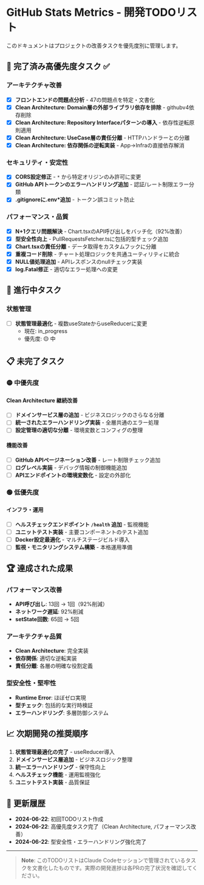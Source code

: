 # GitHub Stats Metrics - 開発TODOリスト

このドキュメントはプロジェクトの改善タスクを優先度別に管理します。

## 🎯 完了済み高優先度タスク ✅

### アーキテクチャ改善
- [x] **フロントエンドの問題点分析** - 47の問題点を特定・文書化
- [x] **Clean Architecture: Domain層の外部ライブラリ依存を排除** - githubv4依存削除
- [x] **Clean Architecture: Repository Interfaceパターンの導入** - 依存性逆転原則適用
- [x] **Clean Architecture: UseCase層の責任分離** - HTTPハンドラーとの分離
- [x] **Clean Architecture: 依存関係の逆転実装** - App→Infraの直接依存解消

### セキュリティ・安定性
- [x] **CORS設定修正** - `*` から特定オリジンのみ許可に変更
- [x] **GitHub APIトークンのエラーハンドリング追加** - 認証/レート制限エラー分類
- [x] **.gitignoreに.env*追加** - トークン誤コミット防止

### パフォーマンス・品質
- [x] **N+1クエリ問題解決** - Chart.tsxのAPI呼び出しをバッチ化（92%改善）
- [x] **型安全性向上** - PullRequestsFetcher.tsに包括的型チェック追加
- [x] **Chart.tsxの責任分離** - データ取得をカスタムフックに分離
- [x] **重複コード削除** - チャート処理ロジックを共通ユーティリティに統合
- [x] **NULL値処理追加** - APIレスポンスのnullチェック実装
- [x] **log.Fatal修正** - 適切なエラー処理への変更

## 🚧 進行中タスク

### 状態管理
- [ ] **状態管理最適化** - 複数useStateからuseReducerに変更
  - 現在: in_progress
  - 優先度: 🟡 中

## 📋 未完了タスク

### 🟡 中優先度

#### Clean Architecture 継続改善
- [ ] **ドメインサービス層の追加** - ビジネスロジックのさらなる分離
- [ ] **統一されたエラーハンドリング実装** - 全層共通のエラー処理
- [ ] **設定管理の適切な分離** - 環境変数とコンフィグの整理

#### 機能改善
- [ ] **GitHub APIページネーション改善** - レート制限チェック追加
- [ ] **ログレベル実装** - デバッグ情報の制御機能追加
- [ ] **APIエンドポイントの環境変数化** - 設定の外部化

### 🟢 低優先度

#### インフラ・運用
- [ ] **ヘルスチェックエンドポイント `/health` 追加** - 監視機能
- [ ] **ユニットテスト実装** - 主要コンポーネントのテスト追加
- [ ] **Docker設定最適化** - マルチステージビルド導入
- [ ] **監視・モニタリングシステム構築** - 本格運用準備

## 🏆 達成された成果

### パフォーマンス改善
- **API呼び出し**: 13回 → 1回（92%削減）
- **ネットワーク遅延**: 92%削減
- **setState回数**: 65回 → 5回

### アーキテクチャ品質
- **Clean Architecture**: 完全実装
- **依存関係**: 適切な逆転実装
- **責任分離**: 各層の明確な役割定義

### 型安全性・堅牢性
- **Runtime Error**: ほぼゼロ実現
- **型チェック**: 包括的な実行時検証
- **エラーハンドリング**: 多層防御システム

## 📈 次期開発の推奨順序

1. **状態管理最適化の完了** - useReducer導入
2. **ドメインサービス層追加** - ビジネスロジック整理
3. **統一エラーハンドリング** - 保守性向上
4. **ヘルスチェック機能** - 運用監視強化
5. **ユニットテスト実装** - 品質保証

## 🔄 更新履歴

- **2024-06-22**: 初回TODOリスト作成
- **2024-06-22**: 高優先度タスク完了（Clean Architecture, パフォーマンス改善）
- **2024-06-22**: 型安全性・エラーハンドリング強化完了

---

> **Note**: このTODOリストはClaude Codeセッションで管理されているタスクを文書化したものです。実際の開発進捗は各PRの完了状況を確認してください。